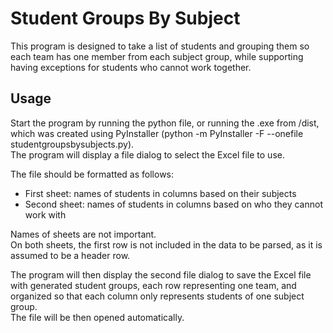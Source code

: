 # Student Groups By Subject

This program is designed to take a list of students and grouping them so each team has one member from each subject group, while supporting having exceptions for students who cannot work together.

## Usage

Start the program by running the python file, or running the .exe from /dist, which was created using PyInstaller (python -m PyInstaller -F --onefile studentgroupsbysubjects.py).\
The program will display a file dialog to select the Excel file to use.

The file should be formatted as follows:
- First sheet: names of students in columns based on their subjects
- Second sheet: names of students in columns based on who they cannot work with

Names of sheets are not important.\
On both sheets, the first row is not included in the data to be parsed, as it is assumed to be a header row.

The program will then display the second file dialog to save the Excel file with generated student groups, each row representing one team, and organized so that each column only represents students of one subject group.\
The file will be then opened automatically.